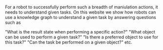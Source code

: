 [comment]: <> (without this comment hugo fails)

<div class="main-well-flex-container">

For a robot to successfully perform such a breadth of maniulation actions, it needs to understand given tasks. On this website we show how robots can use a knowledge graph to understand a given task by answering questions such as

"What is the result state when performing a specific action?"
"What object can be used to perform a given task?" "Is there a preferred object to use for this task?"
"Can the task be performed on a given object?" etc.
</div>
